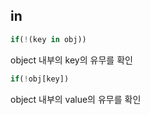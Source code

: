 ## in



```javascript
if(!(key in obj))
```

object 내부의 key의 유무를 확인



```javascript
if(!obj[key])
```

object 내부의 value의 유무를 확인